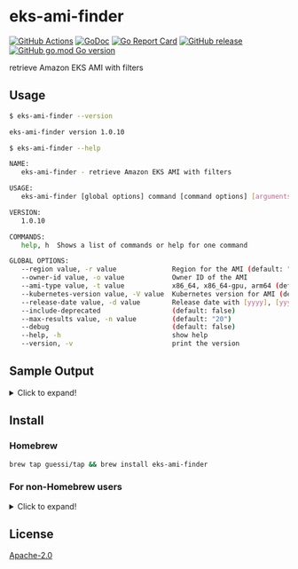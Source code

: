 # eks-ami-finder

[![GitHub Actions](https://github.com/guessi/eks-ami-finder/actions/workflows/go.yml/badge.svg?branch=master)](https://github.com/guessi/eks-ami-finder/actions/workflows/go.yml)
[![GoDoc](https://godoc.org/github.com/guessi/eks-ami-finder?status.svg)](https://godoc.org/github.com/guessi/eks-ami-finder)
[![Go Report Card](https://goreportcard.com/badge/github.com/guessi/eks-ami-finder)](https://goreportcard.com/report/github.com/guessi/eks-ami-finder)
[![GitHub release](https://img.shields.io/github/release/guessi/eks-ami-finder.svg)](https://github.com/guessi/eks-ami-finder/releases/latest)
[![GitHub go.mod Go version](https://img.shields.io/github/go-mod/go-version/guessi/eks-ami-finder)](https://github.com/guessi/eks-ami-finder/blob/master/go.mod)

retrieve Amazon EKS AMI with filters

## Usage

```bash
$ eks-ami-finder --version

eks-ami-finder version 1.0.10
```

```bash
$ eks-ami-finder --help

NAME:
   eks-ami-finder - retrieve Amazon EKS AMI with filters

USAGE:
   eks-ami-finder [global options] command [command options] [arguments...]

VERSION:
   1.0.10

COMMANDS:
   help, h  Shows a list of commands or help for one command

GLOBAL OPTIONS:
   --region value, -r value              Region for the AMI (default: "us-east-1")
   --owner-id value, -o value            Owner ID of the AMI
   --ami-type value, -t value            x86_64, x86_64-gpu, arm64 (default: "x86_64")
   --kubernetes-version value, -V value  Kubernetes version for AMI (default: "1.29")
   --release-date value, -d value        Release date with [yyyy], [yyyymm] or [yyyymmdd] format
   --include-deprecated                  (default: false)
   --max-results value, -n value         (default: "20")
   --debug                               (default: false)
   --help, -h                            show help
   --version, -v                         print the version
```

## Sample Output

<details><!-- markdownlint-disable-line -->
<summary>Click to expand!</summary><!-- markdownlint-disable-line -->

```bash
$ eks-ami-finder --region us-east-1 --kubernetes-version 1.29 --release-date 2024 # for all 1.29 AMIs released in 2024

+-----------+-----------------------+--------------------------------+-------------------------------------------------------------------------------------+--------------------------+--------------+
| Region    | AMI ID                | Name                           | Description                                                                         | DeprecationTime          | Architecture |
+-----------+-----------------------+--------------------------------+-------------------------------------------------------------------------------------+--------------------------+--------------+
| us-east-1 | ami-061821f70393c7d78 | amazon-eks-node-1.29-v20240213 | EKS Kubernetes Worker AMI with AmazonLinux2 image, (k8s: 1.29.0, containerd: 1.7.*) | 2026-02-13T18:20:59.000Z | x86_64       |
| us-east-1 | ami-0b9bc6b8474b03237 | amazon-eks-node-1.29-v20240209 | EKS Kubernetes Worker AMI with AmazonLinux2 image, (k8s: 1.29.0, containerd: 1.7.*) | 2026-02-09T23:02:11.000Z | x86_64       |
| us-east-1 | ami-0a16c02fd2b47c38d | amazon-eks-node-1.29-v20240202 | EKS Kubernetes Worker AMI with AmazonLinux2 image, (k8s: 1.29.0, containerd: 1.7.*) | 2026-02-02T18:20:54.000Z | x86_64       |
| us-east-1 | ami-0fc370be4e6093918 | amazon-eks-node-1.29-v20240129 | EKS Kubernetes Worker AMI with AmazonLinux2 image, (k8s: 1.29.0, containerd: 1.7.*) | 2026-01-30T18:26:05.000Z | x86_64       |
| us-east-1 | ami-0c482d7ce1aa0dd44 | amazon-eks-node-1.29-v20240117 | EKS Kubernetes Worker AMI with AmazonLinux2 image, (k8s: 1.29.0, containerd: 1.7.*) | 2026-01-17T23:44:24.000Z | x86_64       |
+-----------+-----------------------+--------------------------------+-------------------------------------------------------------------------------------+--------------------------+--------------+
```

```bash
$ eks-ami-finder --region us-east-1 --kubernetes-version 1.29 --release-date 20240213 # for all 1.29 AMIs released with specific date

+-----------+-----------------------+--------------------------------+-------------------------------------------------------------------------------------+--------------------------+--------------+
| Region    | AMI ID                | Name                           | Description                                                                         | DeprecationTime          | Architecture |
+-----------+-----------------------+--------------------------------+-------------------------------------------------------------------------------------+--------------------------+--------------+
| us-east-1 | ami-061821f70393c7d78 | amazon-eks-node-1.29-v20240213 | EKS Kubernetes Worker AMI with AmazonLinux2 image, (k8s: 1.29.0, containerd: 1.7.*) | 2026-02-13T18:20:59.000Z | x86_64       |
+-----------+-----------------------+--------------------------------+-------------------------------------------------------------------------------------+--------------------------+--------------+
```

</details>

## Install

### Homebrew

```bash
brew tap guessi/tap && brew install eks-ami-finder
```

### For non-Homebrew users

<details><!-- markdownlint-disable-line -->
<summary>Click to expand!</summary><!-- markdownlint-disable-line -->

### For Linux users

```bash
curl -fsSL https://github.com/guessi/eks-ami-finder/releases/latest/download/eks-ami-finder-Linux-$(uname -m).tar.gz -o - | tar zxvf -
mv -vf ./eks-ami-finder /usr/local/bin/eks-ami-finder
```

### For macOS users

```bash
curl -fsSL https://github.com/guessi/eks-ami-finder/releases/latest/download/eks-ami-finder-Darwin-$(uname -m).tar.gz -o - | tar zxvf -
mv -vf ./eks-ami-finder /usr/local/bin/eks-ami-finder
```

### For Windows users

```powershell
$SRC = 'https://github.com/guessi/eks-ami-finder/releases/latest/download/eks-ami-finder-Windows-x86_64.tar.gz'
$DST = 'C:\Temp\eks-ami-finder-Windows-x86_64.tar.gz'
Invoke-RestMethod -Uri $SRC -OutFile $DST
```

</details>

## License

[Apache-2.0](LICENSE)
